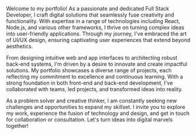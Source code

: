 Welcome to my portfolio! As a passionate and dedicated Full Stack Developer, I craft digital solutions that seamlessly fuse creativity and functionality. With expertise in a range of technologies including React, Node.js, and various other frameworks, I thrive on turning complex ideas into user-friendly applications. Through my journey, I've embraced the art of UI/UX design, ensuring captivating user experiences that extend beyond aesthetics.

From designing intuitive web and app interfaces to architecting robust back-end systems, I'm driven by a desire to innovate and create impactful solutions. My portfolio showcases a diverse range of projects, each reflecting my commitment to excellence and continuous learning. With a strong foundation in both front-end and back-end development, I've collaborated with teams, led projects, and transformed ideas into reality.

As a problem solver and creative thinker, I am constantly seeking new challenges and opportunities to expand my skillset. I invite you to explore my work, experience the fusion of technology and design, and get in touch for collaboration or consultation. Let's turn ideas into digital marvels together!